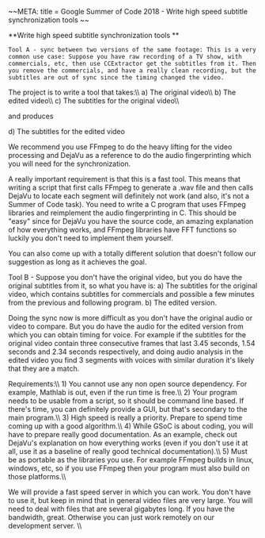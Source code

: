 \~\~META: title = Google Summer of Code 2018 - Write high speed subtitle
synchronization tools \~\~

 **Write high speed subtitle synchronization tools \*\*

`Tool A - sync between two versions of the same footage: This is a very common use case: Suppose you have raw recording of a TV show, with commercials, etc, then use CCExtractor get the subtitles from it. Then you remove the commercials, and have a really clean recording, but the subtitles are out of sync since the timing changed the video.`

The project is to write a tool that takes:\\\\ a) The original video\\\\
b) The edited video\\\\ c) The subtitles for the original video\\\\

and produces

d\) The subtitles for the edited video

We recommend you use FFmpeg to do the heavy lifting for the video
processing and DejaVu as a reference to do the audio fingerprinting
which you will need for the synchronization.

A really important requirement is that this is a fast tool. This means
that writing a script that first calls FFmpeg to generate a .wav file
and then calls DejaVu to locate each segment will definitely not work
(and also, it\'s not a Summer of Code task). You need to write a C
program that uses FFmpeg libraries and reimplement the audio
fingerprinting in C. This should be "easy" since for DejaVu you have the
source code, an amazing explanation of how everything works, and FFmpeg
libraries have FFT functions so luckily you don\'t need to implement
them yourself.

You can also come up with a totally different solution that doesn\'t
follow our suggestion as long as it achieves the goal.

Tool B - Suppose you don\'t have the original video, but you do have the
original subtitles from it, so what you have is: a) The subtitles for
the original video, which contains subtitles for commercials and
possible a few minutes from the previous and following program. b) The
edited version.

Doing the sync now is more difficult as you don\'t have the original
audio or video to compare. But you do have the audio for the edited
version from which you can obtain timing for voice. For example if the
subtitles for the original video contain three consecutive frames that
last 3.45 seconds, 1.54 seconds and 2.34 seconds respectively, and doing
audio analysis in the edited video you find 3 segments with voices with
similar duration it\'s likely that they are a match.

Requirements:\\\\ 1) You cannot use any non open source dependency. For
example, Mathlab is out, even if the run time is free.\\\\ 2) Your
program needs to be usable from a script, so it should be command line
based. If there\'s time, you can definitely provide a GUI, but that\'s
secondary to the main program.\\\\ 3) High speed is really a priority.
Prepare to spend time coming up with a good algorithm.\\\\ 4) While GSoC
is about coding, you will have to prepare really good documentation. As
an example, check out DejaVu\'s explanation on how everything works
(even if you don\'t use it at all, use it as a baseline of really good
technical documentation).\\\\ 5) Must be as portable as the libraries
you use. For example FFmpeg builds in linux, windows, etc, so if you use
FFmpeg then your program must also build on those platforms.\\\\

We will provide a fast speed server in which you can work. You don\'t
have to use it, but keep in mind that in general video files are very
large. You will need to deal with files that are several gigabytes long.
If you have the bandwidth, great. Otherwise you can just work remotely
on our development server. \\\\
